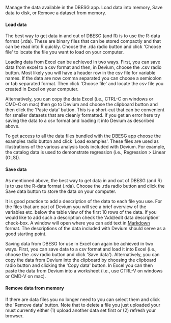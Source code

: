 Manage the data available in the DBESG app. Load data into memory, Save data to disk, or Remove a dataset from memory.

#### Load data

The best way to get data in and out of DBESG (and R) is to use the R-data format (.rda). These are binary files that can be stored compactly and that can be read into R quickly. Choose the .rda radio button and click 'Choose file' to locate the file you want to load on your computer.

Loading data from Excel can be achieved in two ways. First, you can save data from excel to a csv format and then, in Devium, choose the .csv radio button. Most likely you will have a header row in the csv file for variable names. If the data are now comma separated you can choose a semicolon or tab separated format. Then click 'Choose file' and locate the csv file you created in Excel on your computer. 

Alternatively, you can copy the data Excel (i.e., CTRL-C on windows or CMD-C on mac) then go to Devium and choose the clipboard button and then click the 'Paste data' button. This is a short-cut that can be convenient for smaller datasets that are cleanly formatted. If you get an error here try saving the data to a csv format and loading it into Devium as described above.

To get access to all the data files bundled with the DBESG app choose the examples radio button and click 'Load examples'. These files are used as illustrations of the various analysis tools included with Devium. For example, the catalog data is used to demonstrate regression (i.e., Regression > Linear (OLS)).

#### Save data

As mentioned above, the best way to get data in and out of DBESG (and R) is to use the R-data format (.rda). Choose the .rda radio button and click the Save data button to store the data on your computer. 

It is good practice to add a description of the data to each file you use. For the files that are part of Devium you will see a brief overview of the variables etc. below the table view of the first 10 rows of the data. If you would like to add such a description check the 'Add/edit data description' check-box. A window will open where you can add text in [Markdown](http://support.iawriter.com/help/kb/general-questions/markdown-syntax-reference-guide) format. The descriptions of the data included with Devium should serve as a good starting point. 

Saving data from DBESG for use in Excel can again be achieved in two ways. First, you can save data to a csv format and load it into Excel (i.e., choose the .csv radio button and click 'Save data'). Alternatively, you can copy the data from Devium into the clipboard by choosing the clipboard radio button and clicking the 'Copy data' button. In Excel you can then paste the data from Devium into a worksheet (i.e., use CTRL-V on windows or CMD-V on mac). 

#### Remove data from memory

If there are data files you no longer need to you can select them and click the 'Remove data' button. Note that to delete a file you just uploaded your must currently either (1) upload another data set first or (2) refresh your browser. 
